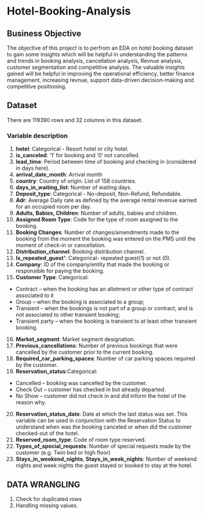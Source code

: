 # Hotel-Booking-Analysis
## Business Objective
The objective of this project is to perfrom an EDA on hotel booking dataset to gain some insights which will be helpful in understanding the patterns and trends in booking analysis, cancellation analysis, Revnue analysis, customer segmentation and competitive analysis. The valuable insights gained will be helpful in improving the operational efficiency, better finance management, increasing revnue, support data-driven decision-making and competitive positioning.
## Dataset
There are 119390 rows and 32 columns in this dataset.
### Variable description
1. **hotel**: Categorical - Resort hotel or city hotel.
2.	**is_canceled**: ‘1’ for booking and ‘0’  not cancelled.
3.	**lead_time**: Period between time of booking and checking in (considered in days here).
4.	**arrival_date_month**: Arrival month
5.	**country**: Country of origin. List of 158 countries.
6.	**days_in_waiting_list**: Number of waiting days.
7.	**Deposit_type**: Categorical - No-deposit, Non-Refund, Refundable.
8.	**Adr**: Average Daily rate as defined by the average rental revenue earned for an occupied room per day.
9.	**Adults, Babies, Children**: Number of adults, babies and children.
10.	**Assigned Room Type**: Code for the type of room assigned to the booking.
11.	**Booking Changes**: Number of changes/amendments made to the booking from the moment the booking was entered on the PMS until the moment of check-in or cancellation.
12.	**Distribution_channel**: Booking distribution channel.
13.	**Is_repeated_guest’**: Categorical- repeated guest(1) or not (0).
14.	**Company**: ID of the company/entity that made the booking or responsible for paying the booking.
15.	**Customer Type**: Categorical:
- Contract – when the booking has an allotment or other type of contract
associated to it
- Group – when the booking is associated to a group;
- Transient – when the bookings is not part of a group or contract, and is not associated to other transient booking;
- Transient party – when the booking is transient to at least other transient booking.
16.	**Market_segment**: Market segment designation.
17.	**Previous_cancellations**: Number of previous bookings that were cancelled by the customer prior to the current booking.
18.	**Required_car_parking_spaces**: Number of car parking spaces required by the customer.
19.	**Reservation_status**:Categorical:
- Cancelled – booking was cancelled by the customer.
- Check Out – customer has checked in but already departed.
- No Show – customer did not check in and did inform the hotel of the reason why.
20.	**Reservation_status_date**: Date at which the last status was set. This variable can be used in conjunction with the Reservation Status to understand when was the booking canceled or when did the customer checked-out of the hotel.
21.	**Reserved_room_type**: Code of room type reserved.
22.	**Types_of_special_requests**: Number of special requests made by the customer (e.g. Twin bed or high floor)
23.	**Stays_in_weekend_nights**, **Stays_in_week_nights**: Number of weekend nights and week nights the guest stayed or booked to stay at the hotel.
## DATA WRANGLING
1. Check for duplicated rows
2. Handling missing values.
